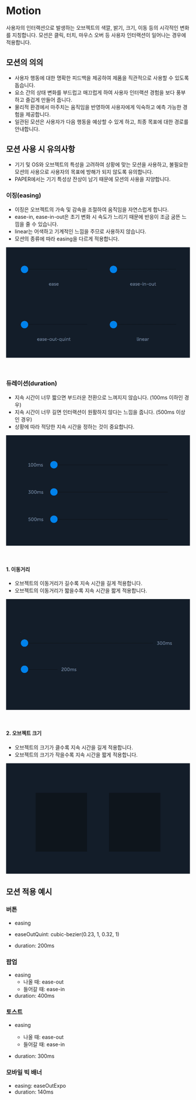 ---
---

# Motion

사용자의 인터랙션으로 발생하는 오브젝트의 색깔, 밝기, 크기, 이동 등의 시각적인 변화를 지칭합니다. 모션은 클릭, 터치, 마우스 오버 등 사용자 인터랙션이 일어나는 경우에 적용합니다.

## 모션의 의의

- 사용자 행동에 대한 명확한 피드백을 제공하여 제품을 직관적으로 사용할 수 있도록 돕습니다.
- 요소 간의 상태 변화를 부드럽고 매끄럽게 하여 사용자 인터랙션 경험을 보다 풍부하고 즐겁게 만들어 줍니다.
- 물리적 환경에서 마주치는 움직임을 반영하여 사용자에게 익숙하고 예측 가능한 경험을 제공합니다.
- 일관된 모션은 사용자가 다음 행동을 예상할 수 있게 하고, 최종 목표에 대한 경로를 안내합니다.

## 모션 사용 시 유의사항 

- 기기 및 OS와 오브젝트의 특성을 고려하여 상황에 맞는 모션을 사용하고, 불필요한 모션의 사용으로 사용자의 목표에 방해가 되지 않도록 유의합니다.
- PAPER에서는 기기 특성상 잔상이 남기 때문에 모션의 사용을 지양합니다.

### 이징(easing)

- 이징은 오브젝트의 가속 및 감속을 조절하여 움직임을 자연스럽게 합니다.
- ease-in, ease-in-out은 초기 변화 시 속도가 느리기 때문에 반응이 조금 굼뜬 느낌을 줄 수 있습니다.
- linear는 어색하고 기계적인 느낌을 주므로 사용하지 않습니다.
- 모션의 종류에 따라 easing을 다르게 적용합니다.

![easing](motion_easing.gif)

<br>

### 듀레이션(duration)

- 지속 시간이 너무 짧으면 부드러운 전환으로 느껴지지 않습니다. (100ms 이하인 경우)
- 지속 시간이 너무 길면 인터랙션이 원활하지 않다는 느낌을 줍니다. (500ms 이상인 경우)
- 상황에 따라 적당한 지속 시간을 정하는 것이 중요합니다.

![easing](motion_duration.gif)

<br>

#### 1. 이동거리

- 오브젝트의 이동거리가 길수록 지속 시간을 길게 적용합니다.
- 오브젝트의 이동거리가 짧을수록 지속 시간을 짧게 적용합니다.

![easing](motion_distance.gif)

<br>

#### 2. 오브젝트 크기

- 오브젝트의 크기가 클수록 지속 시간을 길게 적용합니다.
- 오브젝트의 크기가 작을수록 지속 시간을 짧게 적용합니다.

![easing](motion_scale.gif)

## 모션 적용 예시

### 버튼

-  easing
  -  easeOutQuint: cubic-bezier(0.23, 1, 0.32, 1)

-  duration: 200ms

### 팝업

- easing
  - 나올 때: ease-out
  - 들어갈 때: ease-in
- duration: 400ms

### 토스트

- easing
  - 나올 때: ease-out
  - 들어갈 때: ease-in

- duration: 300ms

### 모바일 빅 배너

- easing: easeOutExpo
- duration: 140ms
